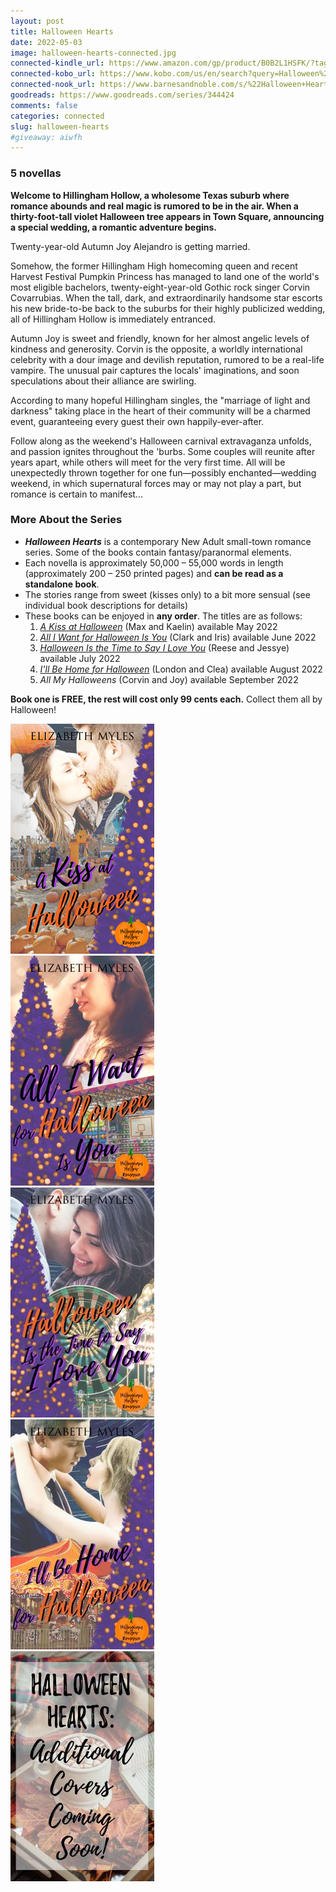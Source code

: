 ```yaml
---
layout: post
title: Halloween Hearts
date: 2022-05-03
image: halloween-hearts-connected.jpg
connected-kindle_url: https://www.amazon.com/gp/product/B0B2L1HSFK/?tag=fearandlaun-20
connected-kobo_url: https://www.kobo.com/us/en/search?query=Halloween%20Hearts&fcsearchfield=Series&seriesId=ec6ffbc0-5d6c-5538-8c6c-7f30d8eec78d
connected-nook_url: https://www.barnesandnoble.com/s/%22Halloween+Hearts%22?Ntk=P_Series_Title&Ns=P_Series_Number&Ntx=mode+matchall
goodreads: https://www.goodreads.com/series/344424
comments: false
categories: connected
slug: halloween-hearts
#giveaway: aiwfh
---
```

    
### 5 novellas

**Welcome to Hillingham Hollow, a wholesome Texas suburb where romance abounds and real magic is rumored to be in the air. When a thirty-foot-tall violet Halloween tree appears in Town Square, announcing a special wedding, a romantic adventure begins.**

Twenty-year-old Autumn Joy Alejandro is getting married.

Somehow, the former Hillingham High homecoming queen and recent Harvest Festival Pumpkin Princess has managed to land one of the world's most eligible bachelors, twenty-eight-year-old Gothic rock singer Corvin Covarrubias. When the tall, dark, and extraordinarily handsome star escorts his new bride-to-be back to the suburbs for their highly publicized wedding, all of Hillingham Hollow is immediately entranced.

Autumn Joy is sweet and friendly, known for her almost angelic levels of kindness and generosity. Corvin is the opposite, a worldly international celebrity with a dour image and devilish reputation, rumored to be a real-life vampire. The unusual pair captures the locals' imaginations, and soon speculations about their alliance are swirling.

According to many hopeful Hillingham singles, the "marriage of light and darkness" taking place in the heart of their community will be a charmed event, guaranteeing every guest their own happily-ever-after.  

Follow along as the weekend's Halloween carnival extravaganza unfolds, and passion ignites throughout the 'burbs. Some couples will reunite after years apart, while others will meet for the very first time. All will be unexpectedly thrown together for one fun—possibly enchanted—wedding weekend, in which supernatural forces may or may not play a part, but romance is certain to manifest...

### More About the Series
- ***Halloween Hearts*** is a contemporary New Adult small-town romance series. Some of the books contain fantasy/paranormal elements.
- Each novella is approximately 50,000 – 55,000 words in length (approximately 200 – 250 printed pages) and **can be read as a standalone book**.
- The stories range from sweet (kisses only) to a bit more sensual (see individual book descriptions for details)
- These books can be enjoyed in **any order**. The titles are as follows:
    1. [*A Kiss at Halloween*][akah] (Max and Kaelin) available May 2022
    2. [*All I Want for Halloween Is You*][aiwfh] (Clark and Iris) available June 2022
    3. [*Halloween Is the Time to Say I Love You*][hitt] (Reese and Jessye) available July 2022
    4. [*I'll Be Home for Halloween*][ibhfh] (London and Clea) available August 2022
    5. *All My Halloweens* (Corvin and Joy) available September 2022
	
**Book one is FREE, the rest will cost only 99 cents each.** Collect them all by Halloween!

<div class="box">
	<div class="row uniform 50%">
		<div class="col-4"><span class="image fit"><a href="/novellas/a-kiss-at-halloween/"><img src="/images/akah-cover-small.jpg" /></a></span></div>
		<div class="col-4"><span class="image fit"><a href="/novellas/all-i-want-for-halloween-is-you/"><img src="/images/aiwfh-cover-small.jpg" /></a></span></div>
		<div class="col-4"><span class="image fit"><a href="/novellas/halloween-is-the-time-to-say-i-love-you/"><img src="/images/hitt-cover-small.jpg" /></a></span></div>
		<div class="col-4"><span class="image fit"><a href="/novellas/ill-be-home-for-halloween/"><img src="/images/ibhfh-cover-small.jpg" /></a></span></div>
		<div class="col-4"><span class="image fit"><img src="/images/halloween-hearts-covers-coming-soon.jpg" /></span></div>
	</div>
</div>

[akah]:/novellas/a-kiss-at-halloween/
[aiwfh]:/novellas/all-i-want-for-halloween-is-you/
[hitt]:/novellas/halloween-is-the-time-to-say-i-love-you/
[ibhfh]:/novellas/ill-be-home-for-halloween/